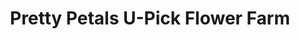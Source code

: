 ---
title: "Pretty Petals U-Pick Flower Farm"
url: /earl-park/pretty-petals-u-pick-flower-farm/
shop: florist
---